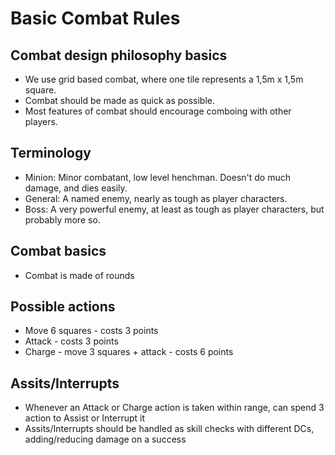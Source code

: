 # Basic Combat Rules

## Combat design philosophy basics
* We use grid based combat, where one tile represents a 1,5m x 1,5m square.
* Combat should be made as quick as possible.
* Most features of combat should encourage comboing with other players.

## Terminology
* Minion: Minor combatant, low level henchman. Doesn't do much damage, and dies easily.
* General: A named enemy, nearly as tough as player characters.
* Boss: A very powerful enemy, at least as tough as player characters, but probably more so.

## Combat basics
* Combat is made of rounds

## Possible actions
* Move 6 squares - costs 3 points
* Attack - costs 3 points
* Charge - move 3 squares + attack - costs 6 points

## Assits/Interrupts
* Whenever an Attack or Charge action is taken within range, can spend 3 action to Assist or Interrupt it
* Assits/Interrupts should be handled as skill checks with different DCs, adding/reducing damage on a success
